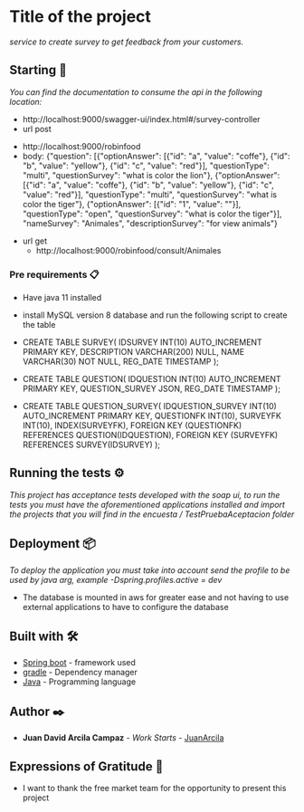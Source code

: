 # Title of the project

_service to create survey to get feedback from your customers._

## Starting 🚀

_You can find the documentation to consume the api in the following location:_
* http://localhost:9000/swagger-ui/index.html#/survey-controller
* url post 
 - http://localhost:9000/robinfood
 - body: {"question": [{"optionAnswer": [{"id": "a", "value": "coffe"}, {"id": "b", "value": "yellow"}, {"id": "c", "value": "red"}], "questionType": "multi", "questionSurvey": "what is color the lion"}, {"optionAnswer": [{"id": "a", "value": "coffe"}, {"id": "b", "value": "yellow"}, {"id": "c", "value": "red"}], "questionType": "multi", "questionSurvey": "what is color the tiger"}, {"optionAnswer": [{"id": "1", "value": ""}], "questionType": "open", "questionSurvey": "what is color the tiger"}], "nameSurvey": "Animales", "descriptionSurvey": "for view animals"}

* url get 
  - http://localhost:9000/robinfood/consult/Animales


### Pre requirements 📋

* Have java 11 installed
* install MySQL version 8 database and run the following script to create the table

* CREATE TABLE SURVEY(
  IDSURVEY INT(10)  AUTO_INCREMENT PRIMARY KEY,
  DESCRIPTION VARCHAR(200) NULL,
  NAME VARCHAR(30) NOT NULL,
  REG_DATE TIMESTAMP
  );

* CREATE TABLE QUESTION(
IDQUESTION INT(10) AUTO_INCREMENT PRIMARY KEY,
QUESTION_SURVEY JSON,
REG_DATE TIMESTAMP
);

* CREATE TABLE QUESTION_SURVEY(
IDQUESTION_SURVEY INT(10) AUTO_INCREMENT PRIMARY KEY,
QUESTIONFK INT(10),
SURVEYFK INT(10),
INDEX(SURVEYFK),
FOREIGN KEY (QUESTIONFK) REFERENCES QUESTION(IDQUESTION),
FOREIGN KEY (SURVEYFK) REFERENCES SURVEY(IDSURVEY)
);



## Running the tests ⚙️

_This project has acceptance tests developed with the soap ui, to run the tests you must have the aforementioned applications installed and import the projects that you will find in the encuesta / TestPruebaAceptacion folder_


## Deployment 📦

_To deploy the application you must take into account send the profile to be used by java arg, example -Dspring.profiles.active = dev_

* The database is mounted in aws for greater ease and not having to use external applications to have to configure the database

## Built with 🛠️

* [Spring boot](https://spring.io/guides#getting-started-guides) - framework used
* [gradle](https://docs.gradle.org/current/userguide/userguide.html) - Dependency manager
* [Java](https://docs.oracle.com/en/java/javase/11/) - Programming language

## Author ✒️

* **Juan David Arcila Campaz** - *Work Starts* - [JuanArcila](https://co.linkedin.com/in/juan-david-arcila-campaz-a5799657)


## Expressions of Gratitude 🎁

* I want to thank the free market team for the opportunity to present this project

